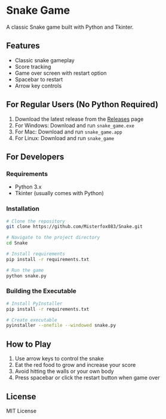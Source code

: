 # Snake Game

A classic Snake game built with Python and Tkinter.

## Features
- Classic snake gameplay
- Score tracking
- Game over screen with restart option
- Spacebar to restart
- Arrow key controls

## For Regular Users (No Python Required)
1. Download the latest release from the [Releases](https://github.com/Misterfox083/Snake/releases) page
2. For Windows: Download and run `snake_game.exe`
3. For Mac: Download and run `snake_game.app`
4. For Linux: Download and run `snake_game`

## For Developers
### Requirements
- Python 3.x
- Tkinter (usually comes with Python)

### Installation
```bash
# Clone the repository
git clone https://github.com/Misterfox083/Snake.git

# Navigate to the project directory
cd Snake

# Install requirements
pip install -r requirements.txt

# Run the game
python snake.py
```

### Building the Executable
```bash
# Install PyInstaller
pip install -r requirements.txt

# Create executable
pyinstaller --onefile --windowed snake.py
```

## How to Play
1. Use arrow keys to control the snake
2. Eat the red food to grow and increase your score
3. Avoid hitting the walls or your own body
4. Press spacebar or click the restart button when game over

## License
MIT License
